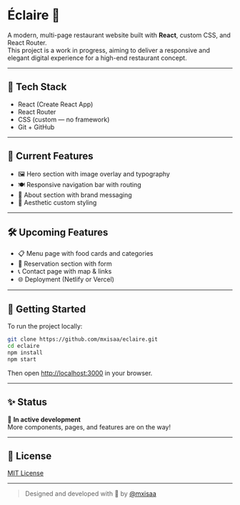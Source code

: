 # Éclaire 🍰

A modern, multi-page restaurant website built with **React**, custom CSS, and React Router.  
This project is a work in progress, aiming to deliver a responsive and elegant digital experience for a high-end restaurant concept.

---

## 🔧 Tech Stack

- React (Create React App)
- React Router
- CSS (custom — no framework)
- Git + GitHub

---

## 🚧 Current Features

- 🖼 Hero section with image overlay and typography
- 🍽 Responsive navigation bar with routing
- 📝 About section with brand messaging
- 🎨 Aesthetic custom styling

---

## 🛠️ Upcoming Features

- 📋 Menu page with food cards and categories
- 📅 Reservation section with form
- 📞 Contact page with map & links
- 🌐 Deployment (Netlify or Vercel)

---

## 📁 Getting Started

To run the project locally:

```bash
git clone https://github.com/mxisaa/eclaire.git
cd eclaire
npm install
npm start
```

Then open [http://localhost:3000](http://localhost:3000) in your browser.

---

## ✨ Status

🚧 **In active development**  
More components, pages, and features are on the way!

---

## 📄 License

[MIT License](LICENSE)

---

> Designed and developed with 💅 by [@mxisaa](https://github.com/mxisaa)